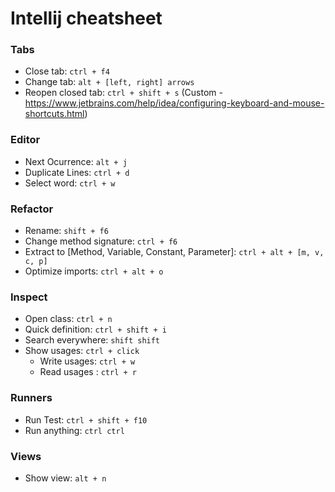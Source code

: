 # Intellij cheatsheet

### Tabs
- Close tab: `ctrl + f4`
- Change tab: `alt + [left, right] arrows`
- Reopen closed tab: `ctrl + shift + s` (Custom - https://www.jetbrains.com/help/idea/configuring-keyboard-and-mouse-shortcuts.html)

### Editor
- Next Ocurrence: `alt + j`
- Duplicate Lines: `ctrl + d`
- Select word: `ctrl + w`


### Refactor
- Rename: `shift + f6`
- Change method signature: `ctrl + f6`
- Extract to [Method, Variable, Constant, Parameter]: `ctrl + alt + [m, v, c, p]`
- Optimize imports: `ctrl + alt + o`

### Inspect
- Open class: `ctrl + n`
- Quick definition: `ctrl + shift + i`
- Search everywhere: `shift shift`
- Show usages: `ctrl + click`
  - Write usages: `ctrl + w`
  - Read usages : `ctrl + r`

### Runners

- Run Test: `ctrl + shift + f10`
- Run anything: `ctrl ctrl`

### Views

- Show view: `alt + n`

